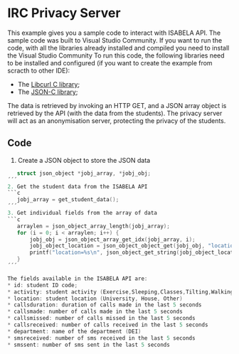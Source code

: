 # IRC Privacy Server
This example gives you a sample code to interact with ISABELA API. The sample code was built to Visual Studio Community. If you want to run the code, with all the libraries already installed and compiled you need to install the Visual Studio Community
To run this code, the following libraries need to be installed and configured (if you want to create the example from scracth to other IDE):
* The [Libcurl C library](https://curl.haxx.se/libcurl/);
* The [JSON-C library](https://github.com/json-c/json-c);

The data is retrieved by invoking an HTTP GET, and a JSON array object is retrieved by the API (with the data from the students). 
The privacy server will act as an anonymisation server, protecting the privacy of the students.

## Code

1. Create a JSON object to store the JSON data 
 ```c
	struct json_object *jobj_array, *jobj_obj;
 ´´´
 2. Get the student data from the ISABELA API 
 ```c
	jobj_array = get_student_data();
 ´´´
 3. Get individual fields from the array of data
 ```c
	arraylen = json_object_array_length(jobj_array);
	for (i = 0; i < arraylen; i++) {
		jobj_obj = json_object_array_get_idx(jobj_array, i);
		jobj_object_location = json_object_object_get(jobj_obj, "location");
		printf("location=%s\n", json_object_get_string(jobj_object_location));
	}
 ´´´
 
The fields available in the ISABELA API are:
* id: student ID code;
* activity: student activity (Exercise,Sleeping,Classes,Tilting,Walking,In vehicle,Unknown,Still)
* location: student location (University, House, Other)
* callsduration: duration of calls made in the last 5 seconds
* callsmade: number of calls made in the last 5 seconds
* callsmissed: number of calls missed in the last 5 seconds
* callsreceived: number of calls received in the last 5 seconds
* department: name of the department (DEI)
* smsreceived: number of sms received in the last 5 seconds
* smssent: number of sms sent in the last 5 seconds
